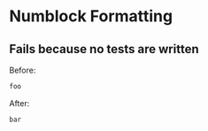 <!-- gen:mayoverwrite -->
# Numblock Formatting

## Fails because no tests are written

Before:
```ruby
foo
```

After:
```ruby
bar
```
